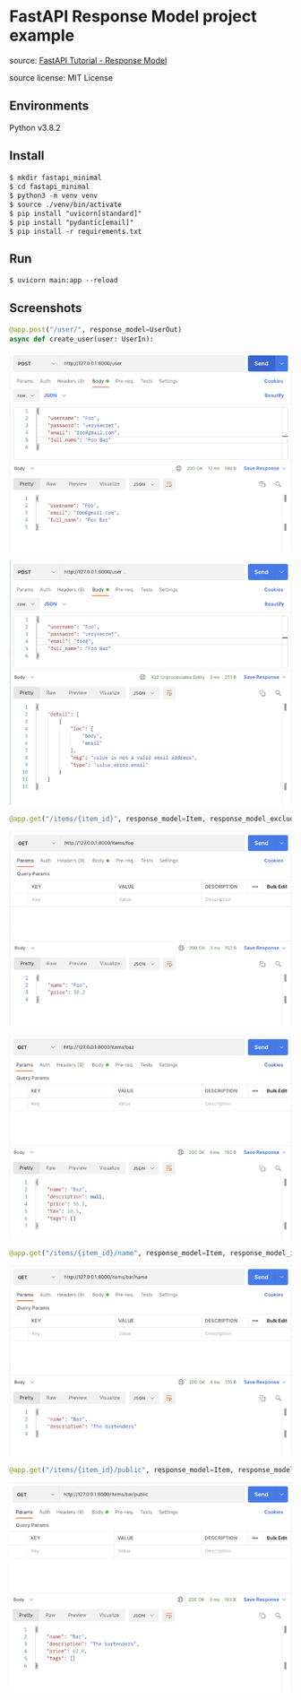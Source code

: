 # FastAPI Response Model project example

source: [FastAPI Tutorial - Response Model](https://fastapi.tiangolo.com/tutorial/response-model/)

source license: MIT License

## Environments
Python v3.8.2

## Install
```shell
$ mkdir fastapi_minimal
$ cd fastapi_minimal
$ python3 -m venv venv
$ source ./venv/bin/activate
$ pip install "uvicorn[standard]"
$ pip install "pydantic[email]"
$ pip install -r requirements.txt
```

## Run
```shell
$ uvicorn main:app --reload
```

## Screenshots
```python
@app.post("/user/", response_model=UserOut)
async def create_user(user: UserIn):
```
![POST /user](screenshots/post_user.png)

![POST /user](screenshots/post_user_with_wrong_email.png)

```python
@app.get("/items/{item_id}", response_model=Item, response_model_exclude_unset=True)
```
![GET /items/foo](screenshots/get_items_foo.png)

![GET /items/baz](screenshots/get_items_baz.png)

```python
@app.get("/items/{item_id}/name", response_model=Item, response_model_include={"name", "description"})
```
![GET /items/bar/name](screenshots/get_items_bar_name.png)

```python
@app.get("/items/{item_id}/public", response_model=Item, response_model_exclude={"tax"})
```
![GET /items/bar/public](screenshots/get_items_bar_public.png)
